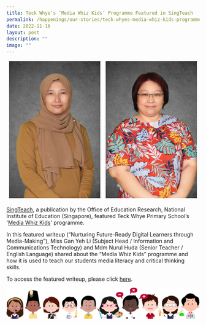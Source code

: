 ```yaml
---
title: Teck Whye’s ‘Media Whiz Kids’ Programme Featured in SingTeach
permalink: /happenings/our-stories/teck-whyes-media-whiz-kids-programme-featured-in-singteach/
date: 2022-11-16
layout: post
description: ""
image: ""
---
```

<table class="tg">
<thead>
  <tr>
    <td class="tg-0pky"><img style="width:500px" src="/images/Mdm_Nurul_Huda_Bte_Misman1.jpg">
    </td><td class="tg-0pky"><img style="width:500px" src="/images/Copy_of_Miss_Gan_Yeh_Li1.jpg">
  </td></tr>
</thead>
</table>


[SingTeach](https://singteach.nie.edu.sg/), a publication by the Office of Education Research, National Institute of Education (Singapore), featured Teck Whye Primary School’s '[Media Whiz Kids](/about-us/our-niche-programmes/media-whiz-kids/)' programme.

In this featured writeup (“Nurturing Future-Ready Digital Learners through Media-Making”), Miss Gan Yeh Li (Subject Head / Information and Communications Technology) and Mdm Nurul Huda (Senior Teacher / English Language) shared about the “Media Whiz Kids” programme and how it is used to teach our students media literacy and critical thinking skills.

To access the featured writeup, please click&nbsp;[here](https://singteach.nie.edu.sg/).

![](/images/kids.png)